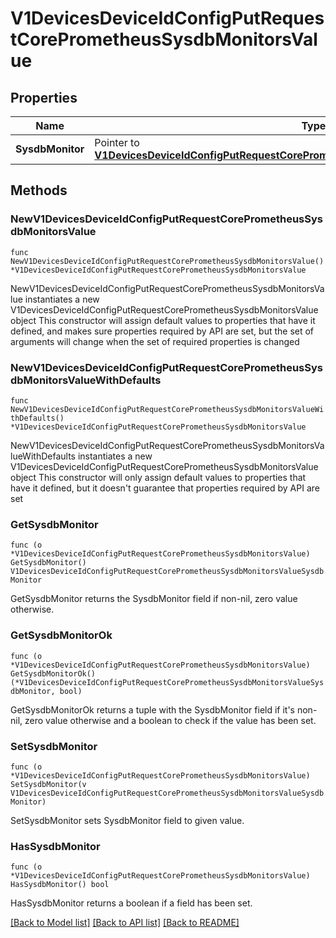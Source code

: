 # V1DevicesDeviceIdConfigPutRequestCorePrometheusSysdbMonitorsValue

## Properties

Name | Type | Description | Notes
------------ | ------------- | ------------- | -------------
**SysdbMonitor** | Pointer to [**V1DevicesDeviceIdConfigPutRequestCorePrometheusSysdbMonitorsValueSysdbMonitor**](V1DevicesDeviceIdConfigPutRequestCorePrometheusSysdbMonitorsValueSysdbMonitor.md) |  | [optional] 

## Methods

### NewV1DevicesDeviceIdConfigPutRequestCorePrometheusSysdbMonitorsValue

`func NewV1DevicesDeviceIdConfigPutRequestCorePrometheusSysdbMonitorsValue() *V1DevicesDeviceIdConfigPutRequestCorePrometheusSysdbMonitorsValue`

NewV1DevicesDeviceIdConfigPutRequestCorePrometheusSysdbMonitorsValue instantiates a new V1DevicesDeviceIdConfigPutRequestCorePrometheusSysdbMonitorsValue object
This constructor will assign default values to properties that have it defined,
and makes sure properties required by API are set, but the set of arguments
will change when the set of required properties is changed

### NewV1DevicesDeviceIdConfigPutRequestCorePrometheusSysdbMonitorsValueWithDefaults

`func NewV1DevicesDeviceIdConfigPutRequestCorePrometheusSysdbMonitorsValueWithDefaults() *V1DevicesDeviceIdConfigPutRequestCorePrometheusSysdbMonitorsValue`

NewV1DevicesDeviceIdConfigPutRequestCorePrometheusSysdbMonitorsValueWithDefaults instantiates a new V1DevicesDeviceIdConfigPutRequestCorePrometheusSysdbMonitorsValue object
This constructor will only assign default values to properties that have it defined,
but it doesn't guarantee that properties required by API are set

### GetSysdbMonitor

`func (o *V1DevicesDeviceIdConfigPutRequestCorePrometheusSysdbMonitorsValue) GetSysdbMonitor() V1DevicesDeviceIdConfigPutRequestCorePrometheusSysdbMonitorsValueSysdbMonitor`

GetSysdbMonitor returns the SysdbMonitor field if non-nil, zero value otherwise.

### GetSysdbMonitorOk

`func (o *V1DevicesDeviceIdConfigPutRequestCorePrometheusSysdbMonitorsValue) GetSysdbMonitorOk() (*V1DevicesDeviceIdConfigPutRequestCorePrometheusSysdbMonitorsValueSysdbMonitor, bool)`

GetSysdbMonitorOk returns a tuple with the SysdbMonitor field if it's non-nil, zero value otherwise
and a boolean to check if the value has been set.

### SetSysdbMonitor

`func (o *V1DevicesDeviceIdConfigPutRequestCorePrometheusSysdbMonitorsValue) SetSysdbMonitor(v V1DevicesDeviceIdConfigPutRequestCorePrometheusSysdbMonitorsValueSysdbMonitor)`

SetSysdbMonitor sets SysdbMonitor field to given value.

### HasSysdbMonitor

`func (o *V1DevicesDeviceIdConfigPutRequestCorePrometheusSysdbMonitorsValue) HasSysdbMonitor() bool`

HasSysdbMonitor returns a boolean if a field has been set.


[[Back to Model list]](../README.md#documentation-for-models) [[Back to API list]](../README.md#documentation-for-api-endpoints) [[Back to README]](../README.md)


